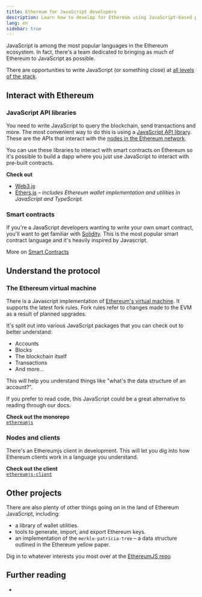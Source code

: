```yaml
---
title: Ethereum for JavaScript developers
description: Learn how to develop for Ethereum using JavaScript-based projects and tooling
lang: en
sidebar: true
---
```


JavaScript is among the most popular languages in the Ethereum ecosystem. In fact, there's a team dedicated to bringing as much of Ethereum to JavaScript as possible.

There are opportunities to write JavaScript (or something close) at [all levels of the stack](/en/developers/docs/ethereum-stack/).

## Interact with Ethereum

### JavaScript API libraries

You need to write JavaScript to query the blockchain, send transactions and more. The most convenient way to do this is using a [JavaScript API library](/en/developers/docs/javascript-client-libraries/). These are the APIs that interact with the [nodes in the Ethereum network](/en/developers/docs/clients-and-nodes/).

You can use these libraries to interact with smart contracts on Ethereum so it's possible to build a dapp where you just use JavaScript to interact with pre-built contracts.

**Check out**

- [Web3.js](https://web3js.readthedocs.io/)
- [Ethers.js](https://docs.ethers.io/) _– includes Ethereum wallet implementation and utilities in JavaScript and TypeScript._

### Smart contracts

If you're a JavaScript developers wanting to write your own smart contract, you'll want to get familiar with [Solidity](https://solidity.readthedocs.io). This is the most popular smart contract language and it's heavily inspired by Javascript.

More on [Smart Contracts](/en/developers/docs/smart-contracts/)

## Understand the protocol

### The Ethereum virtual machine

There is a Javascript implementation of [Ethereum's virtual machine](/en/developers/docs/evm/). It supports the latest fork rules. Fork rules refer to changes made to the EVM as a result of planned upgrades.

It's split out into various JavaScript packages that you can check out to better understand:

- Accounts
- Blocks
- The blockchain itself
- Transactions
- And more...

This will help you understand things like "what's the data structure of an account?".

If you prefer to read code, this JavaScript could be a great alternative to reading through our docs.

**Check out the monorepo**  
[`ethereumjs`](https://github.com/ethereumjs/ethereumjs-vm)

### Nodes and clients

There's an Ethereumjs client in development. This will let you dig into how Ethereum clients work in a language you understand.

**Check out the client**  
[`ethereumjs-client`](https://github.com/ethereumjs/ethereumjs-client)

## Other projects

There are also plenty of other things going on in the land of Ethereum JavaScript, including:

- a library of wallet utilities.
- tools to generate, import, and export Ethereum keys.
- an implementation of the `merkle-patricia-tree` – a data structure outlined in the Ethereum yellow paper.

Dig in to whatever interests you most over at the [EthereumJS repo](https://github.com/ethereumjs)

## Further reading

-
